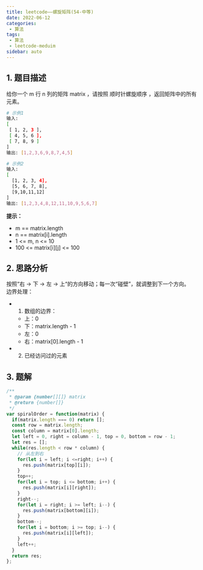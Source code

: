 ```yaml
---
title: leetcode——螺旋矩阵(54-中等)
date: 2022-06-12
categories:
 - 算法
tags:
 - 算法
 - leetcode-meduim
sidebar: auto
--- 
```


## 1. 题目描述
给你一个 m 行 n 列的矩阵 matrix ，请按照 顺时针螺旋顺序 ，返回矩阵中的所有元素。

```bash
# 示例1
输入:
[
 [ 1, 2, 3 ],
 [ 4, 5, 6 ],
 [ 7, 8, 9 ]
]
输出: [1,2,3,6,9,8,7,4,5]

# 示例2
输入:
[
  [1, 2, 3, 4],
  [5, 6, 7, 8],
  [9,10,11,12]
]
输出: [1,2,3,4,8,12,11,10,9,5,6,7]
```

**提示：**  
- m == matrix.length  
- n == matrix[i].length  
-  1 <= m, n <= 10  
- 100 <= matrix[i][j] <= 100  

## 2. 思路分析
按照“右 -> 下 -> 左 -> 上“的方向移动；每一次“碰壁”，就调整到下一个方向。   
边界处理：    
- 1. 数组的边界：  
  - 上：0     
  - 下：matrix.length - 1  
  - 左：0  
  - 右：matrix[0].length - 1    
- 2. 已经访问过的元素  

## 3. 题解
```js
/**
 * @param {number[][]} matrix
 * @return {number[]}
 */
var spiralOrder = function(matrix) {
  if(matrix.length === 0) return [];
  const row = matrix.length;
  const column = matrix[0].length;
  let left = 0, right = column - 1, top = 0, bottom = row - 1;
  let res = [];
  while(res.length < row * column) {
    // 从左到右
    for(let i = left; i <=right; i++) {
      res.push(matrix[top][i]);
    }
    top++;
    for(let i = top; i <= bottom; i++) {
      res.push(matrix[i][right]);
    }
    right--;
    for(let i = right; i >= left; i--) {
      res.push(matrix[bottom][i]);
    }
    bottom--;
    for(let i = bottom; i >= top; i--) {
      res.push(matrix[i][left]);
    }
    left++;
  }
  return res;
};
```   

